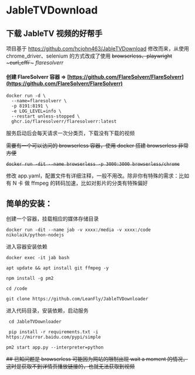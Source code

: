 # JableTVDownload

## 下载 JableTV 视频的好帮手
项目基于 https://github.com/hcjohn463/JableTVDownload 修改而来，从使用chrome_driver、selenium 的方式改成了使用 ~~browserless、playwright~~ ~~~curl_cffi`~~~  *flaresolverr*

#### 创建 FlareSolverr 容器 => [https://github.com/FlareSolverr/FlareSolverr](https://github.com/FlareSolverr/FlareSolverr)


```
docker run -d \
  --name=flaresolverr \
  -p 8191:8191 \
  -e LOG_LEVEL=info \
  --restart unless-stopped \
  ghcr.io/flaresolverr/flaresolverr:latest
```

服务启动后会每天请求一次分类页，下载没有下载的视频

~~需要有一个可以访问的 browserless 容器，使用 docker 搭建 browserless 非常方便~~

~~``` docker run -dit --name browserless -p 3000:3000 browserless/chrome ```~~

修改 app.yaml，配置文件有详细注释，一般不用改。除非你有特殊的需求：比如有 N 卡 做 ffmpeg 的转码加速，比如对影片的分类有特殊偏好

## 简单的安装：
创建一个容器，挂载相应的媒体存储目录

``` docker run -dit --name jab -v xxxx:/media -v xxxx:/code nikolaik/python-nodejs ```

进入容器安装依赖

``` docker exec -it jab bash ```

``` apt update && apt install git ffmpeg -y ```

``` npm install -g pm2 ```

``` cd /code ```

``` git clone https://github.com/LeanFly/JableTVDownloader ```

进入代码目录，安装依赖，启动服务

``` cd JableTVDownloader```

``` pip install -r requirements.txt -i https://mirror.baidu.com/pypi/simple```

``` pm2 start app.py --interpreter=python ```


~~## 已知问题是 browserless 可能因为网站的限制出现 wait a moment 的情况，这时是获取不到详情页播放链接的，也就无法获取到视频~~



